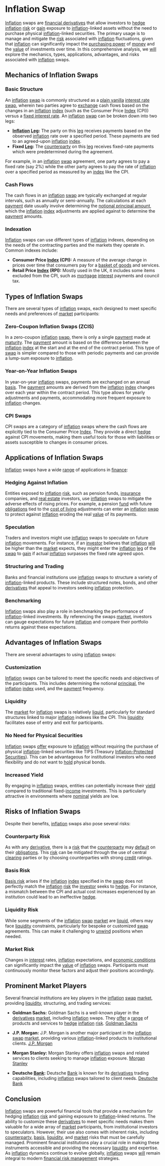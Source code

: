 # Inflation Swap

[Inflation](../i/inflation.md) swaps are [financial derivatives](../f/financial_derivatives.md) that allow investors to [hedge](../h/hedge.md) [inflation](../i/inflation.md) [risk](../r/risk.md) or [gain](../g/gain.md) exposure to [inflation](../i/inflation.md)-linked assets without the need to purchase physical [inflation](../i/inflation.md)-linked securities. The primary usage is to manage and mitigate the [risk](../r/risk.md) associated with [inflation](../i/inflation.md) fluctuations, given that [inflation](../i/inflation.md) can significantly impact the [purchasing power](../p/purchasing_power.md) of [money](../m/money.md) and the [value](../v/value.md) of investments over time. In this comprehensive analysis, we [will](../w/will.md) explore the mechanics, types, applications, advantages, and risks associated with [inflation](../i/inflation.md) swaps.

## Mechanics of Inflation Swaps

### Basic Structure

An [inflation](../i/inflation.md) [swap](../s/swap.md) is commonly structured as a [plain vanilla](../p/plain_vanilla.md) [interest rate swap](../i/interest_rate_swap.md), wherein two parties agree to [exchange](../e/exchange.md) cash flows based on the changes in an [inflation](../i/inflation.md) [index](../i/index.md) (such as the Consumer Price [Index](../i/index.md) (CPI)) versus a [fixed interest rate](../f/fixed_interest_rate.md). An [inflation](../i/inflation.md) [swap](../s/swap.md) can be broken down into two legs:

- **[Inflation](../i/inflation.md) [Leg](../l/leg.md):** The party on this [leg](../l/leg.md) receives payments based on the observed [inflation](../i/inflation.md) rate over a specified period. These payments are tied to an agreed-upon [inflation](../i/inflation.md) [index](../i/index.md).
- **Fixed [Leg](../l/leg.md):** The [counterparty](../c/counterparty.md) on this [leg](../l/leg.md) receives fixed-rate payments which were predetermined during the agreement.

For example, in an [inflation](../i/inflation.md) [swap](../s/swap.md) agreement, one party agrees to pay a fixed rate (say 2%) while the other party agrees to pay the rate of [inflation](../i/inflation.md) over a specified period as measured by an [index](../i/index.md) like the CPI.

### Cash Flows

The cash flows in an [inflation](../i/inflation.md) [swap](../s/swap.md) are typically exchanged at regular intervals, such as annually or semi-annually. The calculations at each [payment](../p/payment.md) date usually involve determining the [notional principal amount](../n/notional_principal_amount.md), which the [inflation](../i/inflation.md) [index](../i/index.md) adjustments are applied against to determine the [payment](../p/payment.md) amounts.

### Indexation

[Inflation](../i/inflation.md) swaps can use different types of [inflation](../i/inflation.md) indexes, depending on the needs of the contracting parties and the markets they operate in. Common indexes include:

- **Consumer Price [Index](../i/index.md) (CPI):** A measure of the average change in prices over time that consumers pay for a [basket of goods](../b/basket_of_goods.md) and services.
- **Retail Price [Index](../i/index.md) (RPI):** Mostly used in the UK, it includes some items excluded from the CPI, such as [mortgage](../m/mortgage.md) [interest](../i/interest.md) payments and council tax.

## Types of Inflation Swaps

There are several types of [inflation](../i/inflation.md) swaps, each designed to meet specific needs and preferences of [market](../m/market.md) participants:

### Zero-Coupon Inflation Swaps (ZCIS)

In a zero-coupon [inflation](../i/inflation.md) [swap](../s/swap.md), there is only a single [payment](../p/payment.md) made at [maturity](../m/maturity.md). The [payment](../p/payment.md) amount is based on the difference between the [inflation](../i/inflation.md) [index](../i/index.md) at the start and at the end of the contract period. This type of [swap](../s/swap.md) is simpler compared to those with periodic payments and can provide a lump-sum exposure to [inflation](../i/inflation.md).

### Year-on-Year Inflation Swaps

In year-on-year [inflation](../i/inflation.md) swaps, payments are exchanged on an annual [basis](../b/basis.md). The [payment](../p/payment.md) amounts are derived from the [inflation](../i/inflation.md) [index](../i/index.md) changes over each year within the contract period. This type allows for yearly adjustments and payments, accommodating more frequent exposure to [inflation](../i/inflation.md) changes.

### CPI Swaps

CPI swaps are a category of [inflation](../i/inflation.md) swaps where the cash flows are explicitly tied to the Consumer Price [Index](../i/index.md). They provide a direct [hedge](../h/hedge.md) against CPI movements, making them useful tools for those with liabilities or assets susceptible to changes in consumer prices.

## Applications of Inflation Swaps

[Inflation](../i/inflation.md) swaps have a wide [range](../r/range.md) of applications in [finance](../f/finance.md):

### Hedging Against Inflation

Entities exposed to [inflation](../i/inflation.md) [risk](../r/risk.md), such as pension funds, [insurance](../i/insurance.md) companies, and [real estate](../r/real_estate.md) investors, use [inflation](../i/inflation.md) swaps to mitigate the adverse effects of rising prices. For example, a pension [fund](../f/fund.md) with future [obligations](../o/obligation.md) tied to the [cost of living](../c/cost_of_living.md) adjustments can enter an [inflation](../i/inflation.md) [swap](../s/swap.md) to protect against [inflation](../i/inflation.md) eroding the real [value](../v/value.md) of its payments.

### Speculation

Traders and investors might use [inflation](../i/inflation.md) swaps to speculate on future [inflation](../i/inflation.md) movements. For instance, if an [investor](../i/investor.md) believes that [inflation](../i/inflation.md) [will](../w/will.md) be higher than the [market](../m/market.md) expects, they might enter the [inflation](../i/inflation.md) [leg](../l/leg.md) of the [swap](../s/swap.md) to [gain](../g/gain.md) if actual [inflation](../i/inflation.md) surpasses the fixed rate agreed upon.

### Structuring and Trading

Banks and financial institutions use [inflation](../i/inflation.md) swaps to structure a variety of [inflation](../i/inflation.md)-linked products. These include structured notes, bonds, and other [derivatives](../d/derivatives.md) that appeal to investors seeking [inflation](../i/inflation.md) protection.

### Benchmarking

[Inflation](../i/inflation.md) swaps also play a role in benchmarking the performance of [inflation](../i/inflation.md)-linked investments. By referencing the swaps [market](../m/market.md), investors can gauge expectations for future [inflation](../i/inflation.md) and compare their portfolio returns against these expectations.

## Advantages of Inflation Swaps

There are several advantages to using [inflation](../i/inflation.md) swaps:

### Customization

[Inflation](../i/inflation.md) swaps can be tailored to meet the specific needs and objectives of the participants. This includes determining the notional [principal](../p/principal.md), the [inflation](../i/inflation.md) [index](../i/index.md) used, and the [payment](../p/payment.md) frequency.

### Liquidity

The [market](../m/market.md) for [inflation](../i/inflation.md) swaps is relatively [liquid](../l/liquid.md), particularly for standard structures linked to major [inflation](../i/inflation.md) indexes like the CPI. This [liquidity](../l/liquidity.md) facilitates ease of entry and exit for participants.

### No Need for Physical Securities

[Inflation](../i/inflation.md) swaps [offer](../o/offer.md) exposure to [inflation](../i/inflation.md) without requiring the purchase of physical [inflation](../i/inflation.md)-linked securities like TIPS (Treasury [Inflation-Protected Securities](../i/inflation-protected_securities.md)). This can be advantageous for institutional investors who need flexibility and do not want to [hold](../h/hold.md) physical bonds.

### Increased Yield

By engaging in [inflation](../i/inflation.md) swaps, entities can potentially increase their [yield](../y/yield.md) compared to traditional fixed-[income](../i/income.md) investments. This is particularly attractive in environments where [nominal](../n/nominal.md) yields are low.

## Risks of Inflation Swaps

Despite their benefits, [inflation](../i/inflation.md) swaps also pose several risks:

### Counterparty Risk

As with any [derivative](../d/derivative.md), there is a [risk](../r/risk.md) that the [counterparty](../c/counterparty.md) may [default](../d/default.md) on their [obligations](../o/obligation.md). This [risk](../r/risk.md) can be mitigated through the use of central [clearing](../c/clearing.md) parties or by choosing counterparties with strong [credit](../c/credit.md) ratings.

### Basis Risk

[Basis risk](../b/basis_risk.md) arises if the [inflation](../i/inflation.md) [index](../i/index.md) specified in the [swap](../s/swap.md) does not perfectly match the [inflation](../i/inflation.md) [risk](../r/risk.md) the [investor](../i/investor.md) seeks to [hedge](../h/hedge.md). For instance, a mismatch between the CPI and actual cost increases experienced by an institution could lead to an ineffective [hedge](../h/hedge.md).

### Liquidity Risk

While some segments of the [inflation](../i/inflation.md) [swap](../s/swap.md) [market](../m/market.md) are [liquid](../l/liquid.md), others may face [liquidity](../l/liquidity.md) constraints, particularly for bespoke or customized [swap](../s/swap.md) agreements. This can make it challenging to [unwind](../u/unwind.md) positions when needed.

### Market Risk

Changes in [interest](../i/interest.md) rates, [inflation](../i/inflation.md) expectations, and [economic conditions](../e/economic_conditions.md) can significantly impact the [value](../v/value.md) of [inflation](../i/inflation.md) swaps. Participants must continuously monitor these factors and adjust their positions accordingly.

## Prominent Market Players

Several financial institutions are key players in the [inflation](../i/inflation.md) [swap](../s/swap.md) [market](../m/market.md), providing [liquidity](../l/liquidity.md), structuring, and trading services:

- **Goldman Sachs:**
  Goldman Sachs is a well-known player in the [derivatives](../d/derivatives.md) [market](../m/market.md), including [inflation](../i/inflation.md) swaps. They [offer](../o/offer.md) a [range](../r/range.md) of products and services to [hedge](../h/hedge.md) [inflation](../i/inflation.md) [risk](../r/risk.md).
  [Goldman Sachs](https://www.goldmansachs.com/)

- **J.P. Morgan:**
  J.P. Morgan is another major participant in the [inflation](../i/inflation.md) [swap](../s/swap.md) [market](../m/market.md), providing various [inflation](../i/inflation.md)-linked products to institutional clients.
  [J.P. Morgan](https://www.jpmorgan.com/)

- **Morgan Stanley:**
  Morgan Stanley offers [inflation](../i/inflation.md) swaps and related services to clients seeking to manage [inflation](../i/inflation.md) exposure.
  [Morgan Stanley](https://www.morganstanley.com/)

- **Deutsche [Bank](../b/bank.md):**
  Deutsche [Bank](../b/bank.md) is known for its [derivatives](../d/derivatives.md) trading capabilities, including [inflation](../i/inflation.md) swaps tailored to client needs.
  [Deutsche Bank](https://www.db.com/)

## Conclusion

[Inflation](../i/inflation.md) swaps are powerful financial tools that provide a mechanism for hedging [inflation](../i/inflation.md) [risk](../r/risk.md) and gaining exposure to [inflation](../i/inflation.md)-linked returns. The ability to customize these [derivatives](../d/derivatives.md) to meet specific needs makes them valuable for a wide array of [market](../m/market.md) participants, from institutional investors to speculators. However, their use also comes with inherent risks, including [counterparty](../c/counterparty.md), [basis](../b/basis.md), [liquidity](../l/liquidity.md), and [market](../m/market.md) risks that must be carefully managed. Prominent financial institutions play a crucial role in making these instruments accessible and providing the necessary [liquidity](../l/liquidity.md) and expertise. As [inflation](../i/inflation.md) dynamics continue to evolve globally, [inflation](../i/inflation.md) swaps [will](../w/will.md) remain integral to modern [financial risk management](../f/financial_risk_management.md) strategies.
